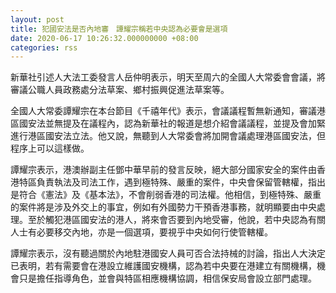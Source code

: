 ```yaml
---
layout: post
title: 犯國安法是否內地審　譚耀宗稱若中央認為必要會是選項
date: 2020-06-17 10:26:32.000000000 +08:00
categories: rss
---
```


新華社引述人大法工委發言人岳仲明表示，明天至周六的全國人大常委會會議，將審議公職人員政務處分法草案、鄉村振興促進法草案等。

全國人大常委譚耀宗在本台節目《千禧年代》表示，會議議程暫無新通知，審議港區國安法並無提及在議程內，認為新華社的報道是想介紹會議議程，並提及會加緊進行港區國安法立法。他又說，無聽到人大常委會將加開會議處理港區國安法，但程序上可以這樣做。

譚耀宗表示，港澳辦副主任鄧中華早前的發言反映，絕大部分國家安全的案件由香港特區負責執法及司法工作，遇到極特殊、嚴重的案件，中央會保留管轄權，指出是符合《憲法》及《基本法》，不會削弱香港的司法權。他相信，到極特殊、嚴重的案件將是涉及外交上的事宜，例如有外國勢力干預香港事務，就明顯要由中央處理。至於觸犯港區國安法的港人，將來會否要到內地受審，他說，若中央認為有關人士有必要移交內地，亦是一個選項，要視乎中央如何行使管轄權。

譚耀宗表示，沒有聽過關於內地駐港國安人員可否合法持械的討論，指出人大決定已表明，若有需要會在港設立維護國安機構，認為若中央要在港建立有關機構，機會只是擔任指導角色，並會與特區相應機構協調，相信保安局會設立部門處理。
